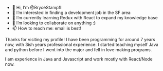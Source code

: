 - 👋 Hi, I’m @BryceStampfl
- 👀 I’m interested in finding a development job in the SF area
- 🌱 I’m currently learning Redux with React to expand my knowledge base
- 💞️ I’m looking to collaborate on anything :)
- 📫 How to reach me: email is best!

Thanks for visiting my profile! I have been programming for around 7 years now, with 3ish years professional experience. I started teaching myself Java and python before I went into the major and fell in love making programs.

I am experience in Java and Javascript and work mostly with React/Node now.

<!---
BryceStampfl/BryceStampfl is a ✨ special ✨ repository because its `README.md` (this file) appears on your GitHub profile.
You can click the Preview link to take a look at your changes.
--->
